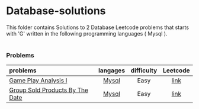 # Database-solutions
This folder contains Solutions to 2 Database Leetcode problems that starts with 'G' written in the following programming languages ( Mysql ).<br><br>
### Problems ###
|problems|langages|difficulty|Leetcode|
|:-------|:------:|:--------:|:------:|
|[Game Play Analysis I](./Game%20Play%20Analysis%20I)|[Mysql](./Game%20Play%20Analysis%20I/Game%20Play%20Analysis%20I.sql)|Easy|[link](https://leetcode.com/problems/game-play-analysis-i)|
|[Group Sold Products By The Date](./Group%20Sold%20Products%20By%20The%20Date)|[Mysql](./Group%20Sold%20Products%20By%20The%20Date/Group%20Sold%20Products%20By%20The%20Date.sql)|Easy|[link](https://leetcode.com/problems/group-sold-products-by-the-date)|